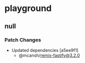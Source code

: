 # playground

## null

### Patch Changes

- Updated dependencies [a5ee9f1]
  - @mcansh/remix-fastify@3.2.0
